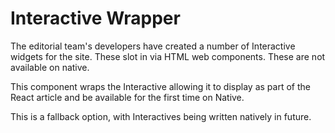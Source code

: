 # Interactive Wrapper

The editorial team's developers have created a number of Interactive widgets for
the site. These slot in via HTML web components. These are not available on
native.

This component wraps the Interactive allowing it to display as part of the React
article and be available for the first time on Native.

This is a fallback option, with Interactives being written natively in future.
